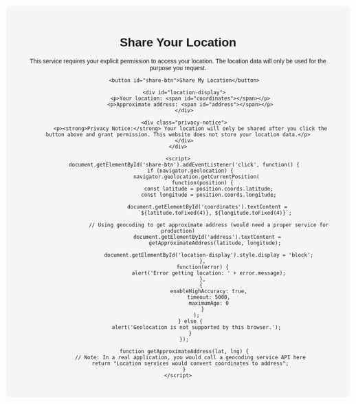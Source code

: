 <!DOCTYPE html>
<html lang="en">
<head>
    <meta charset="UTF-8">
    <meta name="viewport" content="width=device-width, initial-scale=1.0">
    <title>Share Your Location</title>
    <style>
        body {
            font-family: Arial, sans-serif;
            max-width: 800px;
            margin: 0 auto;
            padding: 20px;
            text-align: center;
        }
        .container {
            background: #f5f5f5;
            border-radius: 10px;
            padding: 30px;
            margin-top: 50px;
        }
        button {
            background: #4285f4;
            color: white;
            border: none;
            padding: 10px 20px;
            border-radius: 5px;
            font-size: 16px;
            cursor: pointer;
            margin: 20px 0;
        }
        #location-display {
            margin-top: 20px;
            padding: 15px;
            background: white;
            border-radius: 5px;
            display: none;
        }
        .privacy-notice {
            font-size: 14px;
            color: #666;
            margin-top: 30px;
        }
    </style>
</head>
<body>
    <div class="container">
        <h1>Share Your Location</h1>
        <p>This service requires your explicit permission to access your location. The location data will only be used for the purpose you request.</p>
        
        <button id="share-btn">Share My Location</button>
        
        <div id="location-display">
            <p>Your location: <span id="coordinates"></span></p>
            <p>Approximate address: <span id="address"></span></p>
        </div>
        
        <div class="privacy-notice">
            <p><strong>Privacy Notice:</strong> Your location will only be shared after you click the button above and grant permission. This website does not store your location data.</p>
        </div>
    </div>

    <script>
        document.getElementById('share-btn').addEventListener('click', function() {
            if (navigator.geolocation) {
                navigator.geolocation.getCurrentPosition(
                    function(position) {
                        const latitude = position.coords.latitude;
                        const longitude = position.coords.longitude;
                        
                        document.getElementById('coordinates').textContent = 
                            `${latitude.toFixed(4)}, ${longitude.toFixed(4)}`;
                        
                        // Using geocoding to get approximate address (would need a proper service for production)
                        document.getElementById('address').textContent = 
                            getApproximateAddress(latitude, longitude);
                        
                        document.getElementById('location-display').style.display = 'block';
                    },
                    function(error) {
                        alert('Error getting location: ' + error.message);
                    },
                    { 
                        enableHighAccuracy: true,
                        timeout: 5000,
                        maximumAge: 0
                    }
                );
            } else {
                alert('Geolocation is not supported by this browser.');
            }
        });

        function getApproximateAddress(lat, lng) {
            // Note: In a real application, you would call a geocoding service API here
            return "Location services would convert coordinates to address";
        }
    </script>
</body>
</html>

